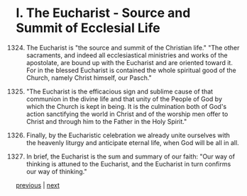 # I. The Eucharist - Source and Summit of Ecclesial Life

1324. The Eucharist is "the source and summit of the Christian life." "The other sacraments, and indeed all ecclesiastical ministries and works of the apostolate, are bound up with the Eucharist and are oriented toward it. For in the blessed Eucharist is contained the whole spiritual good of the Church, namely Christ himself, our Pasch."

1325. "The Eucharist is the efficacious sign and sublime cause of that communion in the divine life and that unity of the People of God by which the Church is kept in being. It is the culmination both of God's action sanctifying the world in Christ and of the worship men offer to Christ and through him to the Father in the Holy Spirit."

1326. Finally, by the Eucharistic celebration we already unite ourselves with the heavenly liturgy and anticipate eternal life, when God will be all in all.

1327. In brief, the Eucharist is the sum and summary of our faith: "Our way of thinking is attuned to the Eucharist, and the Eucharist in turn confirms our way of thinking."

[previous](https://github.com/Tenari/non-fiction/blob/master/catechism/__P3W.md) | [next](https://github.com/Tenari/non-fiction/blob/master/catechism/__P3Y.md)